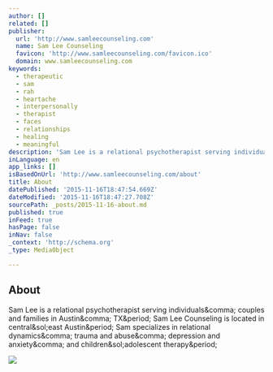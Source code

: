 ```yaml
---
author: []
related: []
publisher:
  url: 'http://www.samleecounseling.com'
  name: Sam Lee Counseling
  favicon: 'http://www.samleecounseling.com/favicon.ico'
  domain: www.samleecounseling.com
keywords:
  - therapeutic
  - sam
  - rah
  - heartache
  - interpersonally
  - therapist
  - faces
  - relationships
  - healing
  - meaningful
description: 'Sam Lee is a relational psychotherapist serving individuals, couples and families in Austin, TX. Sam Lee Counseling is located in central/east Austin. Sam specializes in relational dynamics, trauma and abuse, depression and anxiety, and children/adolescent therapy.'
inLanguage: en
app_links: []
isBasedOnUrl: 'http://www.samleecounseling.com/about'
title: About
datePublished: '2015-11-16T18:47:54.669Z'
dateModified: '2015-11-16T18:47:27.708Z'
sourcePath: _posts/2015-11-16-about.md
published: true
inFeed: true
hasPage: false
inNav: false
_context: 'http://schema.org'
_type: MediaObject

---
```

<article style=""><h1>About</h1><p>Sam Lee is a relational psychotherapist serving individuals&amp;comma; couples and families in Austin&amp;comma; TX&amp;period; Sam Lee Counseling is located in central&amp;sol;east Austin&amp;period; Sam specializes in relational dynamics&amp;comma; trauma and abuse&amp;comma; depression and anxiety&amp;comma; and children&amp;sol;adolescent therapy&amp;period;</p><img src="http://static1.squarespace.com/static/55f05b41e4b006bdf3077cd0/t/560c9df2e4b0fa9b188eedf7/1443667574180/IMG_3817.JPG" /></article>